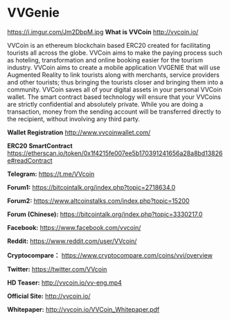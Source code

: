 # VVGenie
<img>https://i.imgur.com/Jm2DbpM.jpg</img>
<b>What is VVCoin</b>  http://vvcoin.io/

VVCoin is an ethereum blockchain based ERC20 created for facilitating tourists all across the globe.
VVCoin aims to make the paying process such as hoteling, transformation and online booking easier for the tourism industry.
VVCoin aims to create a mobile application VVGENIE that will use Augmented Reality to link tourists along with merchants, service providers and other tourists; thus bringing the tourists closer and bringing them into a community. VVCoin saves all of your digital assets in your personal VVCoin wallet. The smart contract based technology will ensure that your VVCoins are strictly confidential and absolutely private. While you are doing a transaction, money from the sending account will be transferred directly to the recipient, without involving any third party.

<b>Wallet Registration</b>  http://www.vvcoinwallet.com/

<b>ERC20 SmartContract</b>  https://etherscan.io/token/0x1f4215fe007ee5b170391241656a28a8bd13826e#readContract

<b>Telegram:</b> https://t.me/VVcoin

<b>Forum1:</b> https://bitcointalk.org/index.php?topic=2718634.0

<b>Forum2:</b> https://www.altcoinstalks.com/index.php?topic=15200

<b>Forum (Chinese):</b> https://bitcointalk.org/index.php?topic=3330217.0

<b>Facebook:</b> https://www.facebook.com/vvcoin/

<b>Reddit:</b> https://www.reddit.com/user/VVcoin/

<b>Cryptocompare：</b> https://www.cryptocompare.com/coins/vvi/overview

<b>Twitter:</b> https://twitter.com/VVcoin

<b>HD Teaser:</b> http://vvcoin.io/vv-eng.mp4

<b>Official Site:</b> http://vvcoin.io/

<b>Whitepaper:</b> http://vvcoin.io/VVCoin_Whitepaper.pdf


